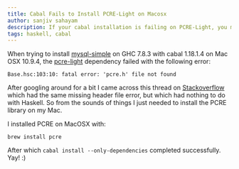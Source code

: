 ```yaml
---
title: Cabal Fails to Install PCRE-Light on Macosx
author: sanjiv sahayam
description: If your cabal installation is failing on PCRE-Light, you may want to install the PCRE library on your OS.
tags: haskell, cabal
---
```


When trying to install [mysql-simple](http://hackage.haskell.org/package/mysql-simple-0.2.1.1) on GHC 7.8.3 with cabal 1.18.1.4 on Mac OSX 10.9.4, the [pcre-light](https://hackage.haskell.org/package/pcre-light) dependency failed with the following error:

    Base.hsc:103:10: fatal error: 'pcre.h' file not found

After googling around for a bit I came across this thread on [Stackoverflow](https://stackoverflow.com/questions/22555561/error-building-fatal-error-pcre-h-no-such-file-or-directory/22559967) which had the same missing header file error, but which had nothing to do with Haskell. So from the sounds of things I just needed to install the PCRE library on my Mac.

I installed PCRE on MacOSX with:

    brew install pcre

After which ```cabal install --only-dependencies``` completed successfully. Yay! :)
